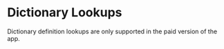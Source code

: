 # Dictionary Lookups

Dictionary definition lookups are only supported in the paid version of the app.
